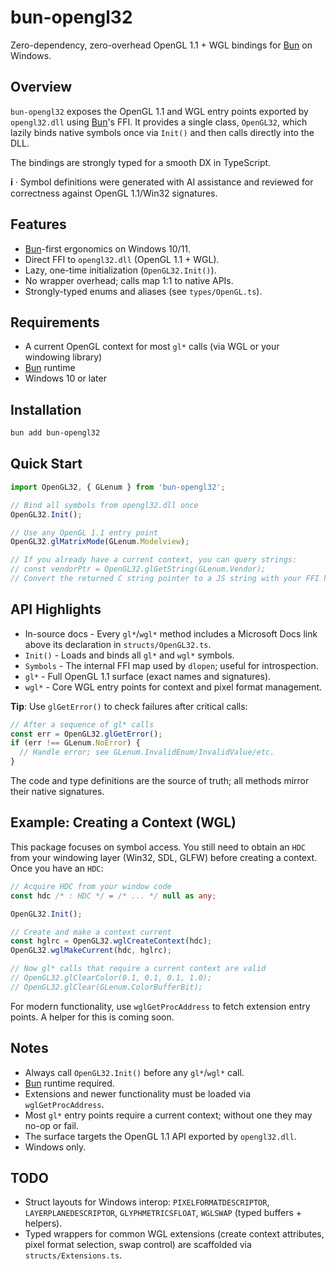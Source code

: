 # bun-opengl32

Zero-dependency, zero-overhead OpenGL 1.1 + WGL bindings for [Bun](https://bun.sh) on Windows.

## Overview

`bun-opengl32` exposes the OpenGL 1.1 and WGL entry points exported by `opengl32.dll` using [Bun](https://bun.sh)'s FFI. It provides a single class, `OpenGL32`, which lazily binds native symbols once via `Init()` and then calls directly into the DLL.

The bindings are strongly typed for a smooth DX in TypeScript.

𝐢 · Symbol definitions were generated with AI assistance and reviewed for correctness against OpenGL 1.1/Win32 signatures.

## Features

- [Bun](https://bun.sh)-first ergonomics on Windows 10/11.
- Direct FFI to `opengl32.dll` (OpenGL 1.1 + WGL).
- Lazy, one-time initialization (`OpenGL32.Init()`).
- No wrapper overhead; calls map 1:1 to native APIs.
- Strongly-typed enums and aliases (see `types/OpenGL.ts`).

## Requirements

- A current OpenGL context for most `gl*` calls (via WGL or your windowing library)
- [Bun](https://bun.sh) runtime
- Windows 10 or later

## Installation

```sh
bun add bun-opengl32
```

## Quick Start

```ts
import OpenGL32, { GLenum } from 'bun-opengl32';

// Bind all symbols from opengl32.dll once
OpenGL32.Init();

// Use any OpenGL 1.1 entry point
OpenGL32.glMatrixMode(GLenum.Modelview);

// If you already have a current context, you can query strings:
// const vendorPtr = OpenGL32.glGetString(GLenum.Vendor);
// Convert the returned C string pointer to a JS string with your FFI helper.
```

## API Highlights

- In-source docs - Every `gl*`/`wgl*` method includes a Microsoft Docs link above its declaration in `structs/OpenGL32.ts`.
- `Init()` - Loads and binds all `gl*` and `wgl*` symbols.
- `Symbols` - The internal FFI map used by `dlopen`; useful for introspection.
- `gl*` - Full OpenGL 1.1 surface (exact names and signatures).
- `wgl*` - Core WGL entry points for context and pixel format management.

**Tip**: Use `glGetError()` to check failures after critical calls:

```ts
// After a sequence of gl* calls
const err = OpenGL32.glGetError();
if (err !== GLenum.NoError) {
  // Handle error; see GLenum.InvalidEnum/InvalidValue/etc.
}
```

The code and type definitions are the source of truth; all methods mirror their native signatures.

## Example: Creating a Context (WGL)

This package focuses on symbol access. You still need to obtain an `HDC` from your windowing layer (Win32, SDL, GLFW) before creating a context. Once you have an `HDC`:

```ts
// Acquire HDC from your window code
const hdc /* : HDC */ = /* ... */ null as any;

OpenGL32.Init();

// Create and make a context current
const hglrc = OpenGL32.wglCreateContext(hdc);
OpenGL32.wglMakeCurrent(hdc, hglrc);

// Now gl* calls that require a current context are valid
// OpenGL32.glClearColor(0.1, 0.1, 0.1, 1.0);
// OpenGL32.glClear(GLenum.ColorBufferBit);
```

For modern functionality, use `wglGetProcAddress` to fetch extension entry points. A helper for this is coming soon.

## Notes

- Always call `OpenGL32.Init()` before any `gl*`/`wgl*` call.
- [Bun](https://bun.sh) runtime required.
- Extensions and newer functionality must be loaded via `wglGetProcAddress`.
- Most `gl*` entry points require a current context; without one they may no-op or fail.
- The surface targets the OpenGL 1.1 API exported by `opengl32.dll`.
- Windows only.

## TODO

- Struct layouts for Windows interop: `PIXELFORMATDESCRIPTOR`, `LAYERPLANEDESCRIPTOR`, `GLYPHMETRICSFLOAT`, `WGLSWAP` (typed buffers + helpers).
- Typed wrappers for common WGL extensions (create context attributes, pixel format selection, swap control) are scaffolded via `structs/Extensions.ts`.
